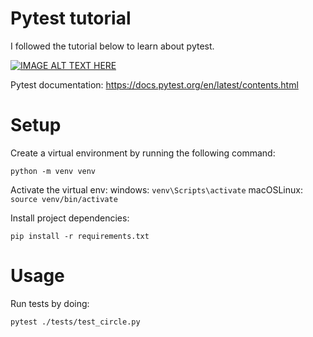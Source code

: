 # Pytest tutorial

I followed the tutorial below to learn about pytest.

[![IMAGE ALT TEXT HERE](https://img.youtube.com/vi/cHYq1MRoyI0/0.jpg)](https://www.youtube.com/watch?v=cHYq1MRoyI0)


Pytest documentation: https://docs.pytest.org/en/latest/contents.html

# Setup
Create a virtual environment by running the following command:
```
python -m venv venv
```

Activate the virtual env:
windows: `venv\Scripts\activate`
macOSLinux: `source venv/bin/activate`


Install project dependencies: 
```
pip install -r requirements.txt
```

# Usage
Run tests by doing:
```
pytest ./tests/test_circle.py
```